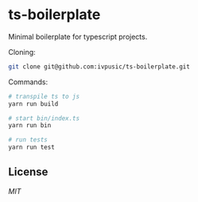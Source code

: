 # ts-boilerplate

Minimal boilerplate for typescript projects.

Cloning:

```bash
git clone git@github.com:ivpusic/ts-boilerplate.git
```

Commands:

```bash
# transpile ts to js
yarn run build

# start bin/index.ts
yarn run bin

# run tests
yarn run test
```

## License
*MIT*
